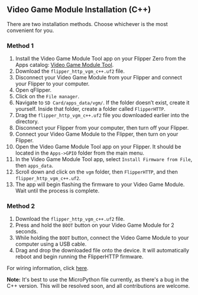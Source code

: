 ## Video Game Module Installation (C++)

There are two installation methods. Choose whichever is the most convenient for you.

### Method 1
1. Install the Video Game Module Tool app on your Flipper Zero from the Apps catalog: [Video Game Module Tool](https://lab.flipper.net/apps/video_game_module_tool).
2. Download the `flipper_http_vgm_c++.uf2` file.
3. Disconnect your Video Game Module from your Flipper and connect your Flipper to your computer.
4. Open qFlipper.
5. Click on the `File manager`.
6. Navigate to `SD Card/apps_data/vgm/`. If the folder doesn’t exist, create it yourself. Inside that folder, create a folder called `FlipperHTTP`.
7. Drag the `flipper_http_vgm_c++.uf2` file you downloaded earlier into the directory.
8. Disconnect your Flipper from your computer, then turn off your Flipper.
9. Connect your Video Game Module to the Flipper, then turn on your Flipper.
10. Open the Video Game Module Tool app on your Flipper. It should be located in the `Apps->GPIO` folder from the main menu.
11. In the Video Game Module Tool app, select `Install Firmware from File`, then `apps_data`.
12. Scroll down and click on the `vgm` folder, then `FlipperHTTP`, and then `flipper_http_vgm_c++.uf2`.
13. The app will begin flashing the firmware to your Video Game Module. Wait until the process is complete.

### Method 2
1. Download the `flipper_http_vgm_c++.uf2` file.
2. Press and hold the `BOOT` button on your Video Game Module for 2 seconds.
3. While holding the `BOOT` button, connect the Video Game Module to your computer using a USB cable.
4. Drag and drop the downloaded file onto the device. It will automatically reboot and begin running the FlipperHTTP firmware.

For wiring information, click [here](https://github.com/jblanked/FlipperHTTP?tab=readme-ov-file#wiring).

**Note:** It's best to use the MicroPython file currently, as there's a bug in the C++ version. This will be resolved soon, and all contributions are welcome.